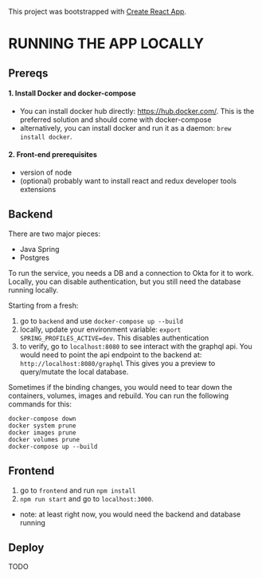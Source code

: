 This project was bootstrapped with [Create React App](https://github.com/facebook/create-react-app).

# RUNNING THE APP LOCALLY

## Prereqs

#### 1. Install Docker and docker-compose

- You can install docker hub directly: https://hub.docker.com/. This is the preferred solution and should come with docker-compose
- alternatively, you can install docker and run it as a daemon: `brew install docker`.

#### 2. Front-end prerequisites

- version of node
- (optional) probably want to install react and redux developer tools extensions

## Backend

There are two major pieces:

- Java Spring
- Postgres

To run the service, you needs a DB and a connection to Okta for it to work. Locally, you can disable authentication, but you still need the database running locally.

Starting from a fresh:

1. go to `backend` and use `docker-compose up --build`
2. locally, update your environment variable: `export SPRING_PROFILES_ACTIVE=dev`. This disables authentication
3. to verify, go to `localhost:8080` to see interact with the graphql api. You would need to point the api endpoint to the backend at: `http://localhost:8080/graphql` This gives you a preview to query/mutate the local database.

Sometimes if the binding changes, you would need to tear down the containers, volumes, images and rebuild. You can run the following commands for this:

```
docker-compose down
docker system prune
docker images prune
docker volumes prune
docker-compose up --build
```

## Frontend

1. go to `frontend` and run `npm install`
2. `npm run start` and go to `localhost:3000`.

- note: at least right now, you would need the backend and database running

## Deploy

TODO
